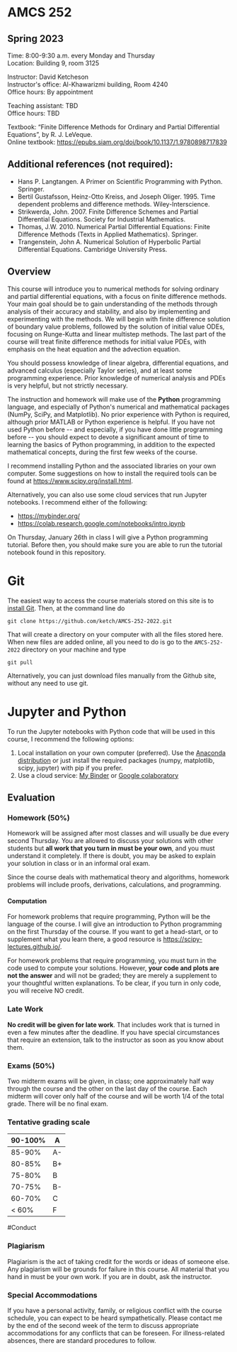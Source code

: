 # AMCS 252
## Spring 2023

Time: 8:00-9:30 a.m. every Monday and Thursday  
Location: Building 9, room 3125


Instructor: David Ketcheson  
Instructor's office: Al-Khawarizmi building, Room 4240  
Office hours: By appointment  

Teaching assistant: TBD   
Office hours: TBD  

Textbook: “Finite Difference Methods for Ordinary and Partial Differential Equations”, by R. J. LeVeque.  
Online textbook: https://epubs.siam.org/doi/book/10.1137/1.9780898717839


 ## Additional references (not required):
  - Hans P. Langtangen. A Primer on Scientific Programming with Python.  Springer.
  - Bertil Gustafsson, Heinz-Otto Kreiss, and Joseph Oliger. 1995. Time dependent problems and difference methods. Wiley-Interscience. 
  - Strikwerda, John. 2007. Finite Difference Schemes and Partial Differential Equations. Society for Industrial  Mathematics. 
  - Thomas, J.W. 2010. Numerical Partial Differential Equations: Finite Difference Methods (Texts in Applied Mathematics). Springer. 
  - Trangenstein, John A. Numerical Solution of Hyperbolic Partial Differential Equations. Cambridge University Press. 

## Overview

This course will introduce you to numerical methods for solving 
ordinary and partial differential equations, with a focus on
finite difference methods.
Your main goal should be to gain understanding of the
methods through analysis of their accuracy and stability, and also by
implementing and experimenting with the methods.
We will begin with finite difference solution of boundary value problems,
followed by the solution of initial value ODEs,
focusing on Runge-Kutta and linear multistep methods.  The last
part of the course will treat finite difference methods for initial
value PDEs, with emphasis on the heat equation and the advection equation.

You should possess knowledge of linear algebra, differential equations, 
and advanced calculus (especially Taylor series), and at least some
programming experience. Prior knowledge of numerical analysis and PDEs
is very helpful, but not strictly necessary.

The instruction and homework will make use of the **Python**
programming language, and especially of Python's numerical and mathematical
packages (NumPy, SciPy, and Matplotlib).  No prior experience with Python is
required, although prior MATLAB or Python experience is helpful.  If you have
not used Python before -- and especially, if you have done little programming
before -- you should expect to devote a significant amount of time to learning
the basics of Python programming, in addition to the expected mathematical concepts,
during the first few weeks of the course.

I recommend installing Python and the associated libraries on your own computer.  Some suggestions on how to install the required tools can be found at https://www.scipy.org/install.html.

Alternatively, you can also use some cloud services that run Jupyter notebooks.  I recommend either of the following:

  - https://mybinder.org/
  - https://colab.research.google.com/notebooks/intro.ipynb

On Thursday, January 26th in class I will give a Python programming tutorial.  Before then, you should make sure you are able to run the tutorial notebook found in this repository.

# Git

The easiest way to access the course materials stored on this site is to [install Git](https://git-scm.com/book/en/v2/Getting-Started-Installing-Git).  Then, at the command line do 

    git clone https://github.com/ketch/AMCS-252-2022.git

That will create a directory on your computer with all the files stored here.  When new files are added online, all you need to do is go to the `AMCS-252-2022` directory on your machine and type

    git pull
    
Alternatively, you can just download files manually from the Github site, without any need to use git.


# Jupyter and Python

To run the Jupyter notebooks with Python code that will be used in this course, I recommend the following options:

1. Local installation on your own computer (preferred).  Use the [Anaconda distribution](https://www.anaconda.com/products/individual) or just install the required packages (numpy, matplotlib, scipy, jupyter) with pip if you prefer.
2. Use a cloud service: [My Binder](https://mybinder.org/) or [Google colaboratory](https://colab.research.google.com/)

## Evaluation

### Homework (50%)
Homework will be assigned after most classes and will usually be due every second Thursday.  You are allowed to discuss your solutions with other students but **all work that you turn in must be your own**, and you must understand it completely.  If there is doubt, you may be asked to explain your solution in class or in an informal oral exam.

Since the course deals with mathematical theory and algorithms, homework problems will include proofs, derivations, calculations, and programming.

#### Computation
For homework problems that require programming, Python will be the language of the course.  I will give an introduction to Python programming on the first Thursday of the course.  If you want to get a head-start, or to supplement what you learn there, a good resource is https://scipy-lectures.github.io/.

For homework problems that require programming, you must turn in the code used to compute your solutions.  However, **your code and plots are not the answer** and will not be graded; they are merely a supplement to your thoughtful written explanations.  To be clear, if you turn in only code, you will receive NO credit.

### Late Work
**No credit will be given for late work**.  That includes work that is turned in even a few minutes after the deadline.  If you have special circumstances that require an extension, talk to the instructor as soon as you know about them.


### Exams (50%)
Two midterm exams will be given, in class; one approximately half way through the course and the other on the last day of the course.  Each midterm will cover only half of the course and will be worth 1/4 of the total grade.  There will be no final exam.

### Tentative grading scale

| 90-100%  | A |
| -------- | -- |
| 85-90%   | A- |
| 80-85%   | B+ |
| 75-80%   | B |
| 70-75%   | B- |
| 60-70%   | C |
| < 60%    | F |


#Conduct

### Plagiarism
Plagiarism is the act of taking credit for the words or ideas of someone else.  Any plagiarism will be grounds for failure in this course.  All material that you hand in must be your own work.  If you are in doubt, ask the instructor.

### Special Accommodations
If you have a personal activity, family, or religious conflict with the course schedule, you can expect to be heard sympathetically. Please contact me by the end of the second week of the term to discuss appropriate accommodations for any conflicts that can be foreseen. For illness-related absences, there are standard procedures to follow.

